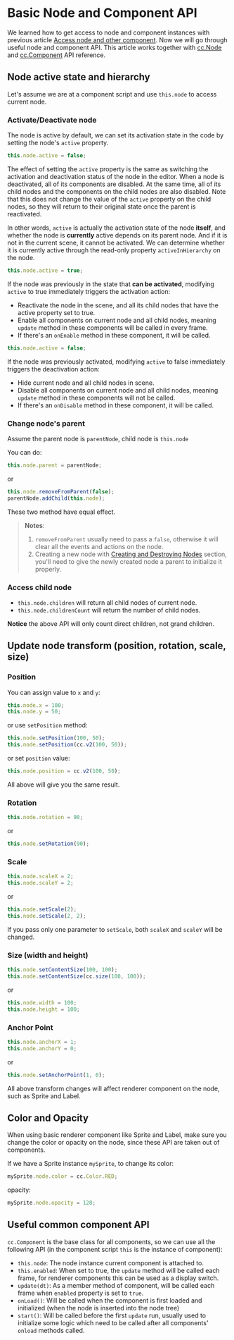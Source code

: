 # Basic Node and Component API

We learned how to get access to node and component instances with previous article [Access node and other component](access-node-component.md). Now we will go through useful node and component API. This article works together with [cc.Node](%__APIDOC__%/en/classes/Node.html) and [cc.Component](%__APIDOC__%/en/classes/Component.html) API reference.

## Node active state and hierarchy

Let's assume we are at a component script and use `this.node` to access current node.

### Activate/Deactivate node

The node is active by default, we can set its activation state in the code by setting the node's `active` property.

```js
this.node.active = false;
```

The effect of setting the `active` property is the same as switching the activation and deactivation status of the node in the editor. When a node is deactivated, all of its components are disabled. At the same time, all of its child nodes and the components on the child nodes are also disabled. Note that this does not change the value of the `active` property on the child nodes, so they will return to their original state once the parent is reactivated.

In other words, `active` is actually the activation state of the node **itself**, and whether the node is **currently** active depends on its parent node. And if it is not in the current scene, it cannot be activated. We can determine whether it is currently active through the read-only property `activeInHierarchy` on the node.

```js
this.node.active = true;
```

If the node was previously in the state that **can be activated**, modifying `active` to true immediately triggers the activation action:

- Reactivate the node in the scene, and all its child nodes that have the active property set to true.
- Enable all components on current node and all child nodes, meaning `update` method in these components will be called in every frame.
- If there's an `onEnable` method in these component, it will be called.

```js
this.node.active = false;
```

If the node was previously activated, modifying `active` to false immediately triggers the deactivation action:

- Hide current node and all child nodes in scene.
- Disable all components on current node and all child nodes, meaning `update` method in these components will not be called.
- If there's an `onDisable` method in these component, it will be called.

### Change node's parent

Assume the parent node is `parentNode`, child node is `this.node`

You can do:

```js
this.node.parent = parentNode;
```

or

```js
this.node.removeFromParent(false);
parentNode.addChild(this.node);
```

These two method have equal effect.

> **Notes**:
>
> 1. `removeFromParent` usually need to pass a `false`, otherwise it will clear all the events and actions on the node.
> 2. Creating a new node with [Creating and Destroying Nodes](create-destroy.md) section, you'll need to give the newly created node a parent to initialize it properly.

### Access child node

- `this.node.children` will return all child nodes of current node.
- `this.node.childrenCount` will return the number of child nodes.

**Notice** the above API will only count direct children, not grand children.

## Update node transform (position, rotation, scale, size)

### Position

You can assign value to `x` and `y`:

```js
this.node.x = 100;
this.node.y = 50;
```

or use `setPosition` method:

```js
this.node.setPosition(100, 50);
this.node.setPosition(cc.v2(100, 50));
```

or set `position` value:

```js
this.node.position = cc.v2(100, 50);
```

All above will give you the same result.

### Rotation

```js
this.node.rotation = 90;
```

or

```js
this.node.setRotation(90);
```

### Scale

```js
this.node.scaleX = 2;
this.node.scaleY = 2;
```

or

```js
this.node.setScale(2);
this.node.setScale(2, 2);
```

If you pass only one parameter to `setScale`, both `scaleX` and `scaleY` will be changed.

### Size (width and height)

```js
this.node.setContentSize(100, 100);
this.node.setContentSize(cc.size(100, 100));
```

or

```js
this.node.width = 100;
this.node.height = 100;
```

### Anchor Point

```js
this.node.anchorX = 1;
this.node.anchorY = 0;
```

or

```js
this.node.setAnchorPoint(1, 0);
```

All above transform changes will affect renderer component on the node, such as Sprite and Label.

## Color and Opacity

When using basic renderer component like Sprite and Label, make sure you change the color or opacity on the node, since these API are taken out of components.

If we have a Sprite instance `mySprite`, to change its color:

```js
mySprite.node.color = cc.Color.RED;
```

opacity:

```js
mySprite.node.opacity = 128;
```

## Useful common component API

`cc.Component` is the base class for all components, so we can use all the following API (in the component script `this` is the instance of component):

- `this.node`: The node instance current component is attached to.
- `this.enabled`: When set to true, the `update` method will be called each frame, for renderer components this can be used as a display switch.
- `update(dt)`: As a member method of component, will be called each frame when `enabled` property is set to `true`.
- `onLoad()`: Will be called when the component is first loaded and initialized (when the node is inserted into the node tree)
- `start()`: Will be called before the first `update` run, usually used to initialize some logic which need to be called after all components' `onload` methods called.
